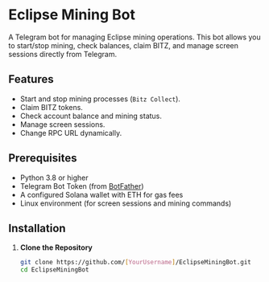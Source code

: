 # Eclipse Mining Bot

A Telegram bot for managing Eclipse mining operations. This bot allows you to start/stop mining, check balances, claim BITZ, and manage screen sessions directly from Telegram.

## Features
- Start and stop mining processes (`Bitz Collect`).
- Claim BITZ tokens.
- Check account balance and mining status.
- Manage screen sessions.
- Change RPC URL dynamically.

## Prerequisites
- Python 3.8 or higher
- Telegram Bot Token (from [BotFather](https://t.me/BotFather))
- A configured Solana wallet with ETH for gas fees
- Linux environment (for screen sessions and mining commands)

## Installation

1. **Clone the Repository**
   ```bash
   git clone https://github.com/[YourUsername]/EclipseMiningBot.git
   cd EclipseMiningBot
```
